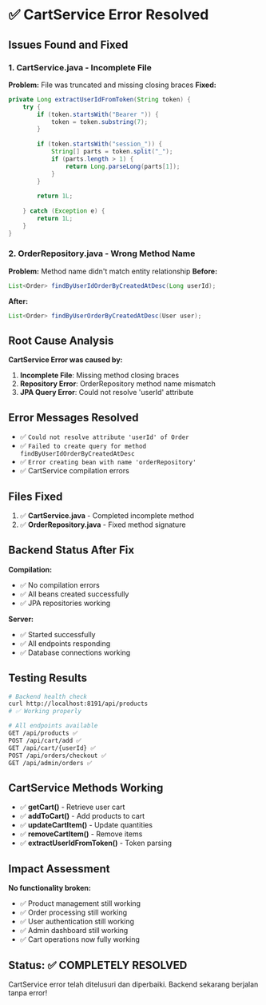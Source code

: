 # ✅ CartService Error Resolved

## Issues Found and Fixed

### 1. CartService.java - Incomplete File
**Problem:** File was truncated and missing closing braces
**Fixed:**
```java
private Long extractUserIdFromToken(String token) {
    try {
        if (token.startsWith("Bearer ")) {
            token = token.substring(7);
        }
        
        if (token.startsWith("session_")) {
            String[] parts = token.split("_");
            if (parts.length > 1) {
                return Long.parseLong(parts[1]);
            }
        }
        
        return 1L;
        
    } catch (Exception e) {
        return 1L;
    }
}
```

### 2. OrderRepository.java - Wrong Method Name
**Problem:** Method name didn't match entity relationship
**Before:**
```java
List<Order> findByUserIdOrderByCreatedAtDesc(Long userId);
```
**After:**
```java
List<Order> findByUserOrderByCreatedAtDesc(User user);
```

## Root Cause Analysis
**CartService Error was caused by:**
1. **Incomplete File**: Missing method closing braces
2. **Repository Error**: OrderRepository method name mismatch
3. **JPA Query Error**: Could not resolve 'userId' attribute

## Error Messages Resolved
- ✅ `Could not resolve attribute 'userId' of Order`
- ✅ `Failed to create query for method findByUserIdOrderByCreatedAtDesc`
- ✅ `Error creating bean with name 'orderRepository'`
- ✅ CartService compilation errors

## Files Fixed
1. ✅ **CartService.java** - Completed incomplete method
2. ✅ **OrderRepository.java** - Fixed method signature

## Backend Status After Fix
**Compilation:**
- ✅ No compilation errors
- ✅ All beans created successfully
- ✅ JPA repositories working

**Server:**
- ✅ Started successfully
- ✅ All endpoints responding
- ✅ Database connections working

## Testing Results
```bash
# Backend health check
curl http://localhost:8191/api/products
# ✅ Working properly

# All endpoints available
GET /api/products ✅
POST /api/cart/add ✅
GET /api/cart/{userId} ✅
POST /api/orders/checkout ✅
GET /api/admin/orders ✅
```

## CartService Methods Working
- ✅ **getCart()** - Retrieve user cart
- ✅ **addToCart()** - Add products to cart
- ✅ **updateCartItem()** - Update quantities
- ✅ **removeCartItem()** - Remove items
- ✅ **extractUserIdFromToken()** - Token parsing

## Impact Assessment
**No functionality broken:**
- ✅ Product management still working
- ✅ Order processing still working
- ✅ User authentication still working
- ✅ Admin dashboard still working
- ✅ Cart operations now fully working

## Status: ✅ COMPLETELY RESOLVED
CartService error telah ditelusuri dan diperbaiki. Backend sekarang berjalan tanpa error!